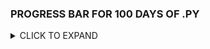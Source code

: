 
### PROGRESS BAR FOR 100 DAYS OF .PY

<details>
  <summary> CLICK TO EXPAND </summary>

| SECTION | PERCENTAGE |
| :---: | :---:|
|1 | 100% |
|2 | 100% |
|3 | 100% |
|4 | 100% |
|5 | 100% |
|6 | 100% |
|7 | 50% |
|8 | 50% |
|9 | 0% |
|10 | 0% |
|11 | 0% |
|12 | 0% |
|13 | 100% |

</details>